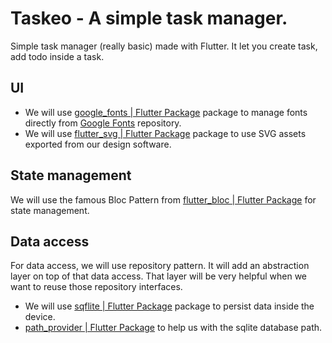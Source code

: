 # Taskeo - A simple task manager.
Simple task manager (really basic) made with Flutter. It let you create task, add todo inside a task.

## UI
* We will use [google_fonts | Flutter Package](https://pub.dev/packages/google_fonts) package to manage fonts directly from [Google Fonts](https://fonts.google.com/) repository.
* We will use [flutter_svg | Flutter Package](https://pub.dev/packages/flutter_svg) package to use SVG assets exported from our design software.


## State management
We will use the famous Bloc Pattern from [flutter_bloc | Flutter Package](https://pub.dev/packages/flutter_bloc) for state management.

## Data access
For data access, we will use repository pattern. It will add an abstraction layer on top of that data access. That layer will be very helpful when we want to reuse those repository interfaces.

* We will use [sqflite | Flutter Package](https://pub.dev/packages/sqflite) package to persist data inside the device.
* [path_provider | Flutter Package](https://pub.dev/packages/path_provider) to help us with the sqlite database path.